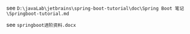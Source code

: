 see `D:\javaLab\jetbrains\spring-boot-tutorial\doc\Spring Boot 笔记\Springboot-tutorial.md`

see `springboot进阶资料.docx`
